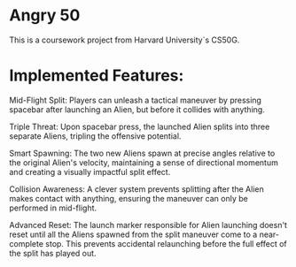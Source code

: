 # Angry 50
This is a coursework project from Harvard University`s CS50G.

# Implemented Features:
Mid-Flight Split: Players can unleash a tactical maneuver by pressing spacebar after launching an Alien, but before it collides with anything.

Triple Threat: Upon spacebar press, the launched Alien splits into three separate Aliens, tripling the offensive potential.

Smart Spawning: The two new Aliens spawn at precise angles relative to the original Alien's velocity, maintaining a sense of directional momentum and creating a visually impactful split effect.

Collision Awareness: A clever system prevents splitting after the Alien makes contact with anything, ensuring the maneuver can only be performed in mid-flight.

Advanced Reset: The launch marker responsible for Alien launching doesn't reset until all the Aliens spawned from the split maneuver come to a near-complete stop. This prevents accidental relaunching before the full effect of the split has played out.
